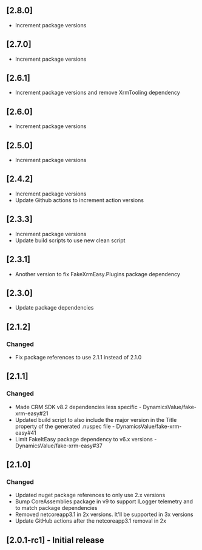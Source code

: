 ## [2.8.0]

- Increment package versions

## [2.7.0]

- Increment package versions

## [2.6.1]

- Increment package versions and remove XrmTooling dependency

## [2.6.0]

- Increment package versions

## [2.5.0]

- Increment package versions

## [2.4.2]

- Increment package versions
- Update Github actions to increment action versions

## [2.3.3]

- Increment package versions
- Update build scripts to use new clean script

## [2.3.1]

- Another version to fix FakeXrmEasy.Plugins package dependency

## [2.3.0]

- Update package dependencies

## [2.1.2]

### Changed

- Fix package references to use 2.1.1 instead of 2.1.0

## [2.1.1]

### Changed

- Made CRM SDK v8.2 dependencies less specific - DynamicsValue/fake-xrm-easy#21
- Updated build script to also include the major version in the Title property of the generated .nuspec file - DynamicsValue/fake-xrm-easy#41
- Limit FakeItEasy package dependency to v6.x versions - DynamicsValue/fake-xrm-easy#37

## [2.1.0]

### Changed

- Updated nuget package references to only use 2.x versions
- Bump CoreAssemblies package in v9 to support ILogger telemetry and to match package dependencies
- Removed netcoreapp3.1 in 2x versions. It'll be supported in 3x versions
- Update GitHub actions after the netcoreapp3.1 removal in 2x

## [2.0.1-rc1] - Initial release